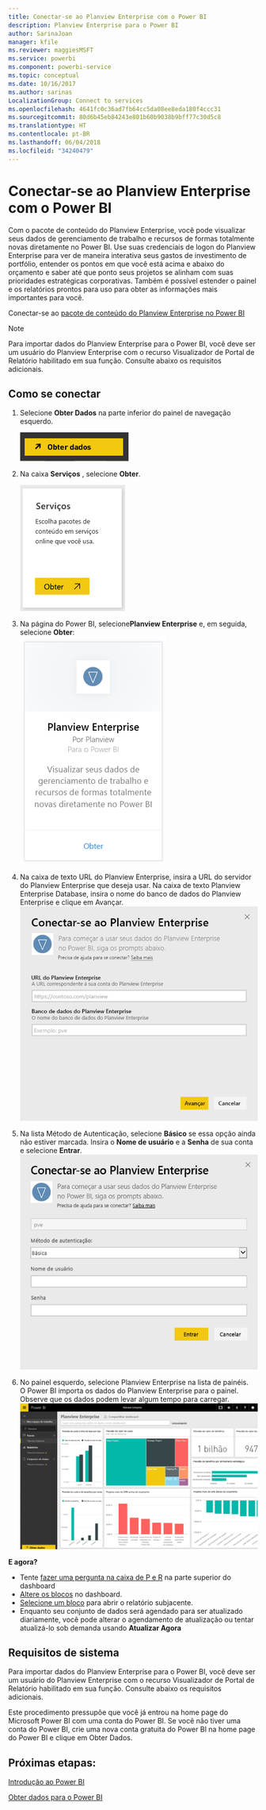 ```yaml
---
title: Conectar-se ao Planview Enterprise com o Power BI
description: Planview Enterprise para o Power BI
author: SarinaJoan
manager: kfile
ms.reviewer: maggiesMSFT
ms.service: powerbi
ms.component: powerbi-service
ms.topic: conceptual
ms.date: 10/16/2017
ms.author: sarinas
LocalizationGroup: Connect to services
ms.openlocfilehash: 4641fc0c36ad7fb64cc5da08ee8eda180f4ccc31
ms.sourcegitcommit: 80d6b45eb84243e801b60b9038b9bff77c30d5c8
ms.translationtype: HT
ms.contentlocale: pt-BR
ms.lasthandoff: 06/04/2018
ms.locfileid: "34240479"
---
```

# <a name="connect-to-planview-enterprise-with-power-bi"></a>Conectar-se ao Planview Enterprise com o Power BI
Com o pacote de conteúdo do Planview Enterprise, você pode visualizar seus dados de gerenciamento de trabalho e recursos de formas totalmente novas diretamente no Power BI. Use suas credenciais de logon do Planview Enterprise para ver de maneira interativa seus gastos de investimento de portfólio, entender os pontos em que você está acima e abaixo do orçamento e saber até que ponto seus projetos se alinham com suas prioridades estratégicas corporativas. Também é possível estender o painel e os relatórios prontos para uso para obter as informações mais importantes para você.

Conectar-se ao [pacote de conteúdo do Planview Enterprise no Power BI](https://app.powerbi.com/getdata/services/planview-enterprise)

>[!NOTE]
>Para importar dados do Planview Enterprise para o Power BI, você deve ser um usuário do Planview Enterprise com o recurso Visualizador de Portal de Relatório habilitado em sua função. Consulte abaixo os requisitos adicionais.

## <a name="how-to-connect"></a>Como se conectar
1. Selecione **Obter Dados** na parte inferior do painel de navegação esquerdo.
   
    ![](media/service-connect-to-planview/get.png)
2. Na caixa **Serviços** , selecione **Obter**.
   
    ![](media/service-connect-to-planview/services.png)
3. Na página do Power BI, selecione**Planview Enterprise** e, em seguida, selecione **Obter**:  
    ![](media/service-connect-to-planview/planview.png)
4. Na caixa de texto URL do Planview Enterprise, insira a URL do servidor do Planview Enterprise que deseja usar. Na caixa de texto Planview Enterprise Database, insira o nome do banco de dados do Planview Enterprise e clique em Avançar.  
    ![](media/service-connect-to-planview/params.png)
5. Na lista Método de Autenticação, selecione **Básico** se essa opção ainda não estiver marcada. Insira o **Nome de usuário** e a **Senha** de sua conta e selecione **Entrar**.  
   ![](media/service-connect-to-planview/creds.png)
6. No painel esquerdo, selecione Planview Enterprise na lista de painéis.  
     O Power BI importa os dados do Planview Enterprise para o painel. Observe que os dados podem levar algum tempo para carregar.  
    ![](media/service-connect-to-planview/dashboard.png)

**E agora?**

* Tente [fazer uma pergunta na caixa de P e R](power-bi-q-and-a.md) na parte superior do dashboard
* [Altere os blocos](service-dashboard-edit-tile.md) no dashboard.
* [Selecione um bloco](service-dashboard-tiles.md) para abrir o relatório subjacente.
* Enquanto seu conjunto de dados será agendado para ser atualizado diariamente, você pode alterar o agendamento de atualização ou tentar atualizá-lo sob demanda usando **Atualizar Agora**

## <a name="system-requirements"></a>Requisitos de sistema
Para importar dados do Planview Enterprise para o Power BI, você deve ser um usuário do Planview Enterprise com o recurso Visualizador de Portal de Relatório habilitado em sua função. Consulte abaixo os requisitos adicionais.

Este procedimento pressupõe que você já entrou na home page do Microsoft Power BI com uma conta do Power BI. Se você não tiver uma conta do Power BI, crie uma nova conta gratuita do Power BI na home page do Power BI e clique em Obter Dados.

## <a name="next-steps"></a>Próximas etapas:

[Introdução ao Power BI](service-get-started.md)

[Obter dados para o Power BI](service-get-data.md)